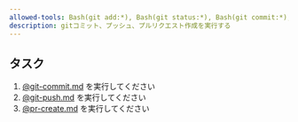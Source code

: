 ```yaml
---
allowed-tools: Bash(git add:*), Bash(git status:*), Bash(git commit:*), Bash(git push:*), Bash(gh pr:*)
description: gitコミット、プッシュ、プルリクエスト作成を実行する
---
```


## タスク

1. [@git-commit.md](git-commit.md) を実行してください
2. [@git-push.md](git-push.md) を実行してください
3. [@pr-create.md](pr-create.md) を実行してください
